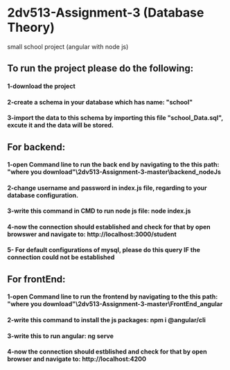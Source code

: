 # 2dv513-Assignment-3 (Database Theory)
small school project (angular with node js)

## To run the project please do the following:
#### 1-download the project
#### 2-create a schema in your database which has name: "school"
#### 3-import the data to this schema by importing this file "school_Data.sql", excute it and the data will be stored.

## For backend:
#### 1-open Command line to run the back end by navigating to the this path: "where you download"\2dv513-Assignment-3-master\backend_nodeJs
#### 2-change username and password in index.js file, regarding to your database configuration.
#### 3-write this command in CMD to run node js file: node index.js
####  4-now the connection should established and check for that by open browswer and navigate to: http://localhost:3000/student
#### 5- For default configurations of mysql, please do this query IF the connection could not be established
<!-- ALTER USER 'root'@'localhost' IDENTIFIED BY 'root'; -->
## For frontEnd:
#### 1-open Command line to run the frontend by navigating to the this path: "where you download"\2dv513-Assignment-3-master\FrontEnd_angular
#### 2-write this command to install the js packages: npm i @angular/cli
#### 3-write this to run angular: ng serve
#### 4-now the connection should estblished and check for that by open browser and navigate to: http://localhost:4200

